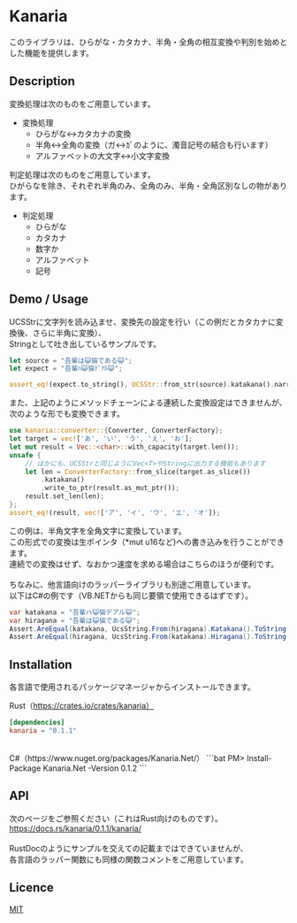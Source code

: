 Kanaria
====

このライブラリは、ひらがな・カタカナ、半角・全角の相互変換や判別を始めとした機能を提供します。

## Description

変換処理は次のものをご用意しています。

- 変換処理 
  - ひらがな<->カタカナの変換
  - 半角<->全角の変換（ガ<->ｶﾞのように、濁音記号の結合も行います）
  - アルファベットの大文字<->小文字変換

判定処理は次のものをご用意しています。<br>
ひがらなを除き、それぞれ半角のみ、全角のみ、半角・全角区別なしの物があります。
- 判定処理
  - ひらがな
  - カタカナ
  - 数字か
  - アルファベット
  - 記号

## Demo / Usage

UCSStrに文字列を読み込ませ、変換先の設定を行い（この例だとカタカナに変換後、さらに半角に変換）、<br>
Stringとして吐き出しているサンプルです。
```rust
let source = "吾輩は😺猫である😺";
let expect = "吾輩ﾊ😺猫ﾃﾞｱﾙ😺";

assert_eq!(expect.to_string(), UCSStr::from_str(source).katakana().narrow().to_string());
```

また、上記のようにメソッドチェーンによる連続した変換設定はできませんが、<br>
次のような形でも変換できます。<br>
```rust
use kanaria::converter::{Converter, ConverterFactory};
let target = vec!['あ', 'い', 'う', 'え', 'お'];
let mut result = Vec::<char>::with_capacity(target.len());
unsafe {
    // ほかにも、UCSStrと同じようにVec<T>やStringに出力する機能もあります
    let len = ConverterFactory::from_slice(target.as_slice())
        .katakana()
        .write_to_ptr(result.as_mut_ptr());
    result.set_len(len);
};
assert_eq!(result, vec!['ア', 'イ', 'ウ', 'エ', 'オ']);
```
この例は、半角文字を全角文字に変換しています。<br>
この形式での変換は生ポインタ（\*mut u16など)への書き込みを行うことができます。<br>
連続での変換はせず、なおかつ速度を求める場合はこちらのほうが便利です。<br>
<br>
ちなみに、他言語向けのラッパーライブラリも別途ご用意しています。<br>
以下はC#の例です（VB.NETからも同じ要領で使用できるはずです）。
```C#
var katakana = "吾輩ハ😺猫デアル😺";
var hiragana = "吾輩は😺猫である😺";
Assert.AreEqual(katakana, UcsString.From(hiragana).Katakana().ToString());
Assert.AreEqual(hiragana, UcsString.From(katakana).Hiragana().ToString());
```

## Installation
各言語で使用されるパッケージマネージャからインストールできます。

Rust（https://crates.io/crates/kanaria）
```toml:Cargo.toml
[dependencies]
kanaria = "0.1.1"
```
<br>
C#（https://www.nuget.org/packages/Kanaria.Net/）
```bat
PM> Install-Package Kanaria.Net -Version 0.1.2
```

## API
次のページをご参照ください（これはRust向けのものです）。<br>
https://docs.rs/kanaria/0.1.1/kanaria/ <br>
<br>
RustDocのようにサンプルを交えての記載まではできていませんが、<br>
各言語のラッパー関数にも同様の関数コメントをご用意しています。<br>

## Licence
[MIT](https://opensource.org/licenses/mit-license.php)
